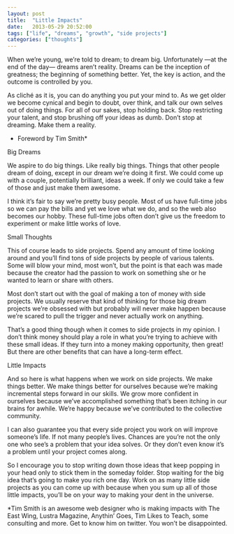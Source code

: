 ```yaml
---
layout: post
title:  "Little Impacts"
date:   2013-05-29 20:52:00
tags: ["life", "dreams", "growth", "side projects"]
categories: ["thoughts"]
---
```


When we’re young, we’re told to dream; to dream big. Unfortunately —at the end of the day— dreams aren’t reality. Dreams can be the inception of greatness; the beginning of something better. Yet, the key is action, and the outcome is controlled by you.

As cliché as it is, you can do anything you put your mind to. As we get older we become cynical and begin to doubt, over think, and talk our own selves out of doing things. For all of our sakes, stop holding back. Stop restricting your talent, and stop brushing off your ideas as dumb. Don’t stop at dreaming. Make them a reality.

- Foreword by Tim Smith*



Big Dreams

We aspire to do big things. Like really big things. Things that other people dream of doing, except in our dream we’re doing it first. We could come up with a couple, potentially brilliant, ideas a week. If only we could take a few of those and just make them awesome.

I think it’s fair to say we’re pretty busy people. Most of us have full-time jobs so we can pay the bills and yet we love what we do, and so the web also becomes our hobby. These full-time jobs often don’t give us the freedom to experiment or make little works of love.

Small Thoughts

This of course leads to side projects. Spend any amount of time looking around and you’ll find tons of side projects by people of various talents. Some will blow your mind, most won’t, but the point is that each was made because the creator had the passion to work on something she or he wanted to learn or share with others.

Most don’t start out with the goal of making a ton of money with side projects. We usually reserve that kind of thinking for those big dream projects we’re obsessed with but probably will never make happen because we’re scared to pull the trigger and never actually work on anything.

That’s a good thing though when it comes to side projects in my opinion. I don’t think money should play a role in what you’re trying to achieve with these small ideas. If they turn into a money making opportunity, then great! But there are other benefits that can have a long-term effect.

Little Impacts

And so here is what happens when we work on side projects. We make things better. We make things better for ourselves because we’re making incremental steps forward in our skills. We grow more confident in ourselves because we’ve accomplished something that’s been itching in our brains for awhile. We’re happy because we’ve contributed to the collective community.

I can also guarantee you that every side project you work on will improve someone’s life. If not many people’s lives. Chances are you’re not the only one who see’s a problem that your idea solves. Or they don’t even know it’s a problem until your project comes along.

So I encourage you to stop writing down those ideas that keep popping in your head only to stick them in the someday folder. Stop waiting for the big idea that’s going to make you rich one day. Work on as many little side projects as you can come up with because when you sum up all of those little impacts, you’ll be on your way to making your dent in the universe.

*Tim Smith is an awesome web designer who is making impacts with The East Wing, Lustra Magazine, Anythin’ Goes, Tim Likes to Teach, some consulting and more. Get to know him on twitter. You won’t be disappointed.